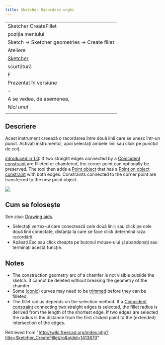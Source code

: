 ```yaml
---
title: Sketcher Racordare unghi
---
```

|  |
| --- |
| Sketcher CreateFillet |
| poziția meniului |
| Sketch → Sketcher geometries → Create fillet |
| Ateliere |
| [Sketcher](/Sketcher_Workbench/ro "Sketcher Workbench/ro") |
| scurtătură |
| F |
| Prezentat în versiune |
| - |
| A se vedea, de asemenea, |
| *Nici unul* |
|  |

## Descriere

Acest instrument creează o racordarea între două linii care se unesc într-un punct. Activați instrumentul, apoi selectați ambele linii sau click pe punctul de colț.

[introduced in 1.0](/Release_notes_1.0 "Release notes 1.0"): If two straight edges connected by a [Coincident constraint](/Sketcher_ConstrainCoincident "Sketcher ConstrainCoincident") are filleted or chamfered, the corner point can optionally be preserved. The tool then adds a [Point object](/Sketcher_CreatePoint "Sketcher CreatePoint") that has a [Point on object constraint](/Sketcher_ConstrainPointOnObject "Sketcher ConstrainPointOnObject") with both edges. Constraints connected to the corner point are transferred to the new point object.

![](/images/SketcherCreateFilletExample.png)

## Cum se folosește

See also: [Drawing aids](/Sketcher_Workbench#Drawing_aids "Sketcher Workbench").

* Selectați vertex-ul care conectează cele două linii; sau click pe cele două linii conectate, distanța la care se face click determină raza racordării.
* Apăsați Esc sau click dreapta pe butonul mouse-ului și abandonați sau terminați acestă funcție.

## Notes

* The construction geometry arc of a chamfer is not visible outside the sketch. It cannot be deleted without breaking the geometry of the chamfer.
* Some ([conic](/Sketcher_Workbench#Sketcher_CompCreateConic "Sketcher Workbench")) curves may need to be [trimmed](/Sketcher_Trimming "Sketcher Trimming") before they can be filleted.
* The fillet radius depends on the selection method. If a [Coincident constraint](/Sketcher_ConstrainCoincident "Sketcher ConstrainCoincident") connecting two straight edges is selected, the fillet radius is derived from the length of the shortest edge. If two edges are selected the radius is the distance from the first clicked point to the (extended) intersection of the edges.

Retrieved from "<http://wiki.freecad.org/index.php?title=Sketcher_CreateFillet/ro&oldid=1413870>"